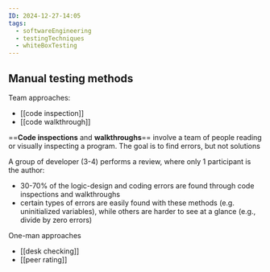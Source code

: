 ```yaml
---
ID: 2024-12-27-14:05
tags:
  - softwareEngineering
  - testingTechniques
  - whiteBoxTesting
---
```

## Manual testing methods

Team approaches:
- [[code inspection]]
- [[code walkthrough]]

==**Code inspections** and **walkthroughs**== involve a team of people reading or visually inspecting a program. The goal is to find errors, but not solutions

A group of developer (3-4) performs a review, where only 1 participant is the author:
- 30-70% of the logic-design and coding errors are found through code inspections and walkthroughs
- certain types of errors are easily found with these methods (e.g. uninitialized variables), while others are harder to see at a glance (e.g., divide by zero errors)

One-man approaches
- [[desk checking]]
- [[peer rating]]

